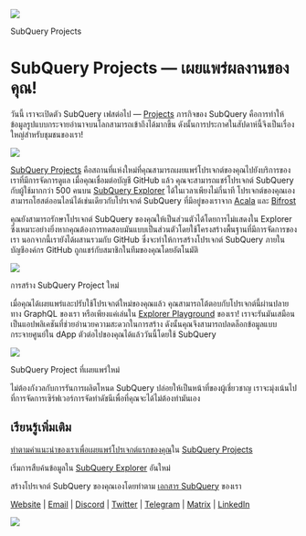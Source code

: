 ![](https://miro.medium.com/max/1400/0*Jhkt10DyMiptFocJ)

SubQuery Projects

# SubQuery Projects — เผยแพร่ผลงานของคุณ!


วันนี้ เราจะเปิดตัว SubQuery เฟสต่อไป — [Projects](https://project.subquery.network) ภารกิจของ SubQuery คือการทำให้ข้อมูลรูปแบบกระจายอำนาจบนโลกสามารถเข้าถึงได้มากขึ้น ดังนั้นการประกาศในสัปดาห์นี้จึงเป็นเรื่องใหญ่สำหรับชุมชนของเรา!



![](https://miro.medium.com/max/464/0*FTsLOuy0A4cWEwcp)

[SubQuery Projects](https://project.subquery.network) คือสถานที่แห่งใหม่ที่คุณสามารถเผยแพร่โปรเจกต์ของคุณไปยังบริการของเราที่มีการจัดการดูแล เมื่อคุณเชื่อมต่อบัญชี GitHub แล้ว คุณจะสามารถแชร์โปรเจกต์ SubQuery กับผู้ใช้มากกว่า 500 คนบน [SubQuery Explorer](https://explorer.subquery.network/) ได้ในเวลาเพียงไม่กี่นาที โปรเจกต์ของคุณเองสามารถโฮสต์ออนไลน์ได้เช่นเดียวกับโปรเจกต์ SubQuery ที่มีอยู่ของเราจาก [Acala](https://explorer.subquery.network/subquery/OnFinality-io/acala-subql) และ [Bifrost](https://explorer.subquery.network/subquery/bifrost-finance/subql)

คุณยังสามารถรักษาโปรเจกต์ SubQuery ของคุณให้เป็นส่วนตัวได้โดยการไม่แสดงใน Explorer ซึ่งเหมาะอย่างยิ่งหากคุณต้องการทดสอบมันแบบเป็นส่วนตัวโดยใช้โครงสร้างพื้นฐานที่มีการจัดการของเรา นอกจากนี้เรายังได้ผสานรวมกับ GitHub ซึ่งจะทำให้การสร้างโปรเจกต์ SubQuery ภายในบัญชีองค์กร GitHub ถูกแชร์กับสมาชิกในทีมของคุณโดยอัตโนมัติ



![](https://miro.medium.com/max/1400/1*IupCbHA6aaal26sYbK-Hbw.png)

การสร้าง SubQuery Project ใหม่

เมื่อคุณได้เผยแพร่และปรับใช้โปรเจกต์ใหม่ของคุณแล้ว คุณสามารถโต้ตอบกับโปรเจกต์นี้ผ่านปลายทาง GraphQL ของเรา หรือเพียงแค่เล่นใน [Explorer Playground](https://explorer.subquery.network/) ของเรา! เราจะรันมันเสมือนเป็นแอปพลิเคชันที่ช่วยอำนวยความสะดวกในการสร้าง ดังนั้นคุณจึงสามารถปลดล็อกข้อมูลแบบกระจายศูนย์ใน dApp ตัวต่อไปของคุณได้แล้ววันนี้โดยใช้ SubQuery



![](https://miro.medium.com/max/1400/1*Re6uHuy05UzWttfWQBM6hg.png)

SubQuery Project ที่เผยแพร่ใหม่

ไม่ต้องกังวลกับการรันการผลิตโหนด SubQuery ปล่อยให้เป็นหน้าที่ของผู้เชี่ยวชาญ เราจะมุ่งเน้นไปที่การจัดการเซิร์ฟเวอร์การจัดทำดัชนีเพื่อที่คุณจะได้ไม่ต้องทำมันเอง

## เรียนรู้เพิ่มเติม

[ทำตามคำแนะนำของเราเพื่อเผยแพร่โปรเจกต์แรกของคุณ](https://doc.subquery.network/publish/publish.html)ใน [SubQuery Projects](https://project.subquery.network)

เริ่มการสืบค้นข้อมูลใน [SubQuery Explorer](https://explorer.subquery.network/) อันใหม่

สร้างโปรเจกต์ SubQuery ของคุณเองโดยทำตาม [เอกสาร SubQuery](https://doc.subquery.network/) ของเรา

[Website](https://subquery.network/) | [Email](mailto:hello@subquery.network) | [Discord](https://discord.com/invite/78zg8aBSMG) | [Twitter](https://twitter.com/subquerynetwork) | [Telegram](https://t.me/subquerynetwork) | [Matrix](https://matrix.to/#/#subquery:matrix.org) | [LinkedIn](https://www.linkedin.com/company/subquery)

![](https://miro.medium.com/max/1400/0*4Yetj66AO5gHV2rt)